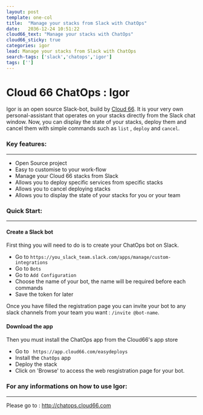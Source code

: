 ```yaml
---
layout: post
template: one-col
title:  "Manage your stacks from Slack with ChatOps"
date:   2036-12-24 10:51:22
cloud66_text: "Manage your stacks with ChatOps"
cloud66_sticky: true
categories: igor
lead: Manage your stacks from Slack with ChatOps
search-tags: ['slack','chatops','igor']
tags: ['']
---
```


# Cloud 66 ChatOps : Igor
Igor is an open source Slack-bot, build by [Cloud 66](http://www.cloud66.com/?utm_source=gh&utm_medium=ghp&utm_campaign=igor). It is your very own personal-assistant that operates on your stacks directly from the Slack chat window. Now, you can display the state of your stacks, deploy them and cancel them with simple commands such as `list` , `deploy` and `cancel`.


### Key features:
__________________________________________________________________
- Open Source project
- Easy to customise to your work-flow
- Manage your Cloud 66 stacks from Slack
- Allows you to deploy specific services from specific stacks
- Allows you to cancel deploying stacks
- Allows you to display the state of your stacks for you or your team

### Quick Start:
__________________________________________________________________
#### Create a Slack bot

First thing you will need to do is to create your ChatOps bot on Slack.
- Go to `https://you_slack_team.slack.com/apps/manage/custom-integrations`
- Go to `Bots`
- Go to `Add Configuration`
- Choose the name of your bot, the name will be required before each commands
- Save the token for later

Once you have filled the registration page you can invite your bot to any slack channels from your team you want : `/invite @bot-name`.

#### Download the app

Then you must install the ChatOps app from the Cloud66's app store
-   Go to ` https://app.cloud66.com/easydeploys`
-   Install the `ChatOps` app
-   Deploy the stack
-   Click on 'Browse' to access the web resgistration page for your bot.

### For any informations on how to use Igor:
__________________________________________________________________

Please go to : http://chatops.cloud66.com
